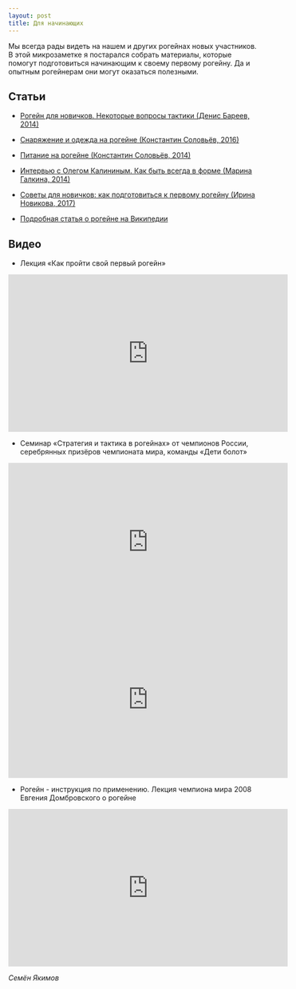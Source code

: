 ```yaml
---
layout: post
title: Для начинающих
---
```


Мы всегда рады видеть на нашем и других рогейнах новых участников.
В этой микрозаметке я постарался собрать материалы, которые помогут подготовиться начинающим к своему первому рогейну.
Да и опытным рогейнерам они могут оказаться полезными.


Статьи
------

* [Рогейн для новичков. Некоторые вопросы тактики (Денис Бареев, 2014)](http://nn.rogaine.ru/35-tactic-in-rogaine-article)

* [Снаряжение и одежда на рогейне (Константин Соловьёв, 2016)](http://nn.rogaine.ru/112-snare-rogaining)

* [Питание на рогейне (Константин Соловьёв, 2014)](http://nn.rogaine.ru/39-food-on-rogaining-article)

* [Интервью с Олегом Калининым. Как быть всегда в форме (Марина Галкина, 2014)](https://www.x-race.info/news/26786/)

* [Советы для новичков: как подготовиться к первому рогейну (Ирина Новикова, 2017)](https://newrunners.ru/mag/sovety-dlya-novichkov-kak-podgotovitsya-k-pervomu-/)

* [Подробная статья о рогейне на Википедии](https://ru.wikipedia.org/wiki/Рогейн)


Видео
-----

* Лекция «Как пройти свой первый рогейн»

<iframe width="560" height="315" src="https://www.youtube.com/embed/II2kBWAIWrc" frameborder="0" allow="autoplay; encrypted-media" allowfullscreen></iframe>

* Семинар «Стратегия и тактика в рогейнах» от чемпионов России, серебрянных призёров чемпионата мира, команды «Дети болот»

<iframe width="560" height="315" src="https://www.youtube.com/embed/1NaapckstH4" frameborder="0" allow="autoplay; encrypted-media" allowfullscreen></iframe>

<iframe width="560" height="315" src="https://www.youtube.com/embed/FiuoFC-LdQ8" frameborder="0" allow="autoplay; encrypted-media" allowfullscreen></iframe>

* Рогейн - инструкция по применению. Лекция чемпиона мира 2008 Евгения Домбровского о рогейне

<iframe width="560" height="315" src="https://www.youtube.com/embed/SzIxUANT37U" frameborder="0" allow="autoplay; encrypted-media" allowfullscreen></iframe>



*Семён Якимов*

